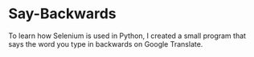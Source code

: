 # Say-Backwards
To learn how Selenium is used in Python, I created a small program that says the word you type in backwards on Google Translate.
